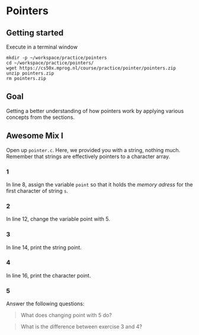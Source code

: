 # Pointers

## Getting started

Execute in a terminal window

    mkdir -p ~/workspace/practice/pointers
    cd ~/workspace/practice/pointers/
    wget https://cs50x.mprog.nl/course/practice/pointer/pointers.zip
    unzip pointers.zip
    rm pointers.zip

## Goal

Getting a better understanding of how pointers work by applying various concepts from the sections.

## Awesome Mix I

Open up `pointer.c`. Here, we provided you with a string, nothing much. Remember that strings are effectively pointers to a character array.

### 1

In line 8, assign the variable `point` so that it holds the *memory adress* for the first character of string `s`.

### 2

In line 12, change the variable point with 5.

### 3

In line 14, print the string point.

### 4

In line 16, print the character point.

### 5

Answer the following questions:

> What does changing point with 5 do?

> What is the difference between exercise 3 and 4?

##
